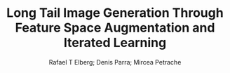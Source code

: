 ---
paperId: 46
author: Rafael T Elberg; Denis Parra; Mircea Petrache
publicationauthor: Elberg, R. T. et al.
title: Long Tail Image Generation Through Feature Space Augmentation and Iterated Learning
pdf: Rafael_Elberg.pdf
poster: Rafael_Elberg_Poster.pdf
pitch: --
type: Poster
topic: Image and video synthesis and generation
subtopic: Representation learning
link: https://doi.org/10.52591/lxai202406174
conference: cvpr
year: 2024
tags: cvpr-2024-ea
location: Seattle WA, USA
---